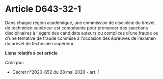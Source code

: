 # Article D643-32-1

Dans chaque région académique, une commission de discipline du brevet de technicien supérieur est compétente pour prononcer
des sanctions disciplinaires à l'égard des candidats auteurs ou complices d'une fraude ou d'une tentative de fraude commise à
l'occasion des épreuves de l'examen du brevet de technicien supérieur.

**Liens relatifs à cet article**

_Créé par_:

  - Décret n°2020-652 du 28 mai 2020 - art. 1
